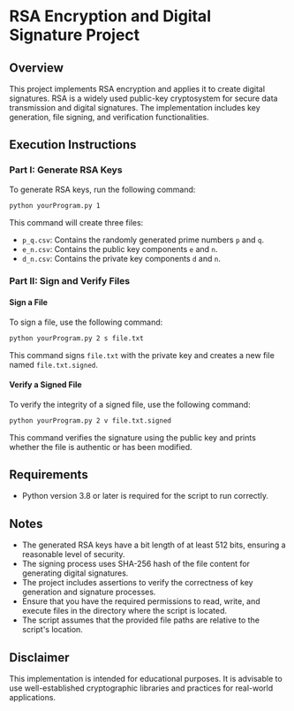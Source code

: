 # RSA Encryption and Digital Signature Project

## Overview

This project implements RSA encryption and applies it to create digital signatures. RSA is a widely used public-key cryptosystem for secure data transmission and digital signatures. The implementation includes key generation, file signing, and verification functionalities.

## Execution Instructions

### Part I: Generate RSA Keys

To generate RSA keys, run the following command:

```bash
python yourProgram.py 1
```

This command will create three files:
- `p_q.csv`: Contains the randomly generated prime numbers `p` and `q`.
- `e_n.csv`: Contains the public key components `e` and `n`.
- `d_n.csv`: Contains the private key components `d` and `n`.

### Part II: Sign and Verify Files

#### Sign a File

To sign a file, use the following command:

```bash
python yourProgram.py 2 s file.txt
```

This command signs `file.txt` with the private key and creates a new file named `file.txt.signed`.

#### Verify a Signed File

To verify the integrity of a signed file, use the following command:

```bash
python yourProgram.py 2 v file.txt.signed
```

This command verifies the signature using the public key and prints whether the file is authentic or has been modified.

## Requirements

- Python version 3.8 or later is required for the script to run correctly.

## Notes

- The generated RSA keys have a bit length of at least 512 bits, ensuring a reasonable level of security.
- The signing process uses SHA-256 hash of the file content for generating digital signatures.
- The project includes assertions to verify the correctness of key generation and signature processes.
- Ensure that you have the required permissions to read, write, and execute files in the directory where the script is located.
- The script assumes that the provided file paths are relative to the script's location.

## Disclaimer

This implementation is intended for educational purposes. It is advisable to use well-established cryptographic libraries and practices for real-world applications.
